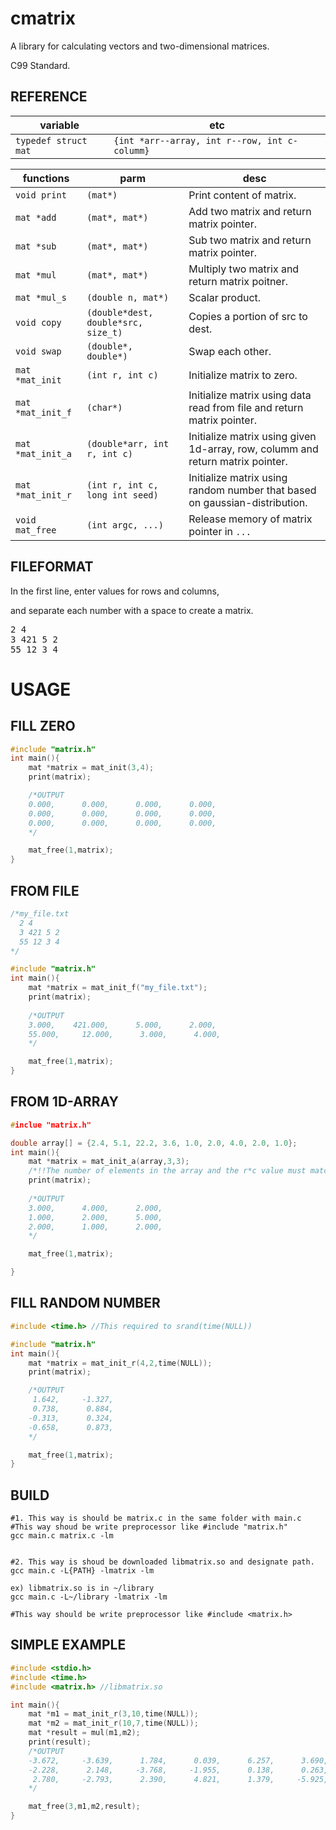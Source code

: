 # cmatrix
A library for calculating vectors and two-dimensional matrices.

C99 Standard.

## REFERENCE
|variable|etc|
|--------|---|
|`typedef struct mat`|`{int *arr--array, int r--row, int c-columm}`|

|functions|parm|desc|
|---------|----|----|
|`void print`|`(mat*)`|Print content of matrix.|
|`mat *add`|`(mat*, mat*)`|Add two matrix and return matrix pointer.|
|`mat *sub`|`(mat*, mat*)`|Sub two matrix and return matrix pointer.|
|`mat *mul`|`(mat*, mat*)`|Multiply two matrix and return matrix poitner.|
|`mat *mul_s`|`(double n, mat*)`|Scalar product.|
|`void copy`|`(double*dest, double*src, size_t)`|Copies a portion of src to dest.|
|`void swap`|`(double*, double*)`|Swap each other.|
|`mat *mat_init`|`(int r, int c)`|Initialize matrix to zero.|
|`mat *mat_init_f`|`(char*)`|Initialize matrix using data read from file and return matrix pointer.|
|`mat *mat_init_a`|`(double*arr, int r, int c)`|Initialize matrix using given 1d-array, row, columm and return matrix pointer.|
|`mat *mat_init_r`|`(int r, int c, long int seed)`|Initialize matrix using random number that based on gaussian-distribution.|
|`void mat_free`|`(int argc, ...)`| Release memory of matrix pointer in `...` |

## FILEFORMAT
In the first line, enter values for rows and columns, 

and separate each number with a space to create a matrix.
<pre>
2 4
3 421 5 2
55 12 3 4
</pre>

# USAGE
## FILL ZERO
```C
#include "matrix.h"
int main(){
	mat *matrix = mat_init(3,4);
	print(matrix);

	/*OUTPUT
	0.000,      0.000,      0.000,      0.000,
    0.000,      0.000,      0.000,      0.000,
    0.000,      0.000,      0.000,      0.000,
	*/

	mat_free(1,matrix);
}
```

## FROM FILE
```C
/*my_file.txt
  2 4
  3 421 5 2
  55 12 3 4
*/

#include "matrix.h"
int main(){
	mat *matrix = mat_init_f("my_file.txt");
	print(matrix);
	
	/*OUTPUT
	3.000,    421.000,      5.000,      2.000,
    55.000,     12.000,      3.000,      4.000,
	*/

	mat_free(1,matrix);
}
```
## FROM 1D-ARRAY
```C
#inclue "matrix.h"

double array[] = {2.4, 5.1, 22.2, 3.6, 1.0, 2.0, 4.0, 2.0, 1.0};
int main(){
	mat *matrix = mat_init_a(array,3,3);
	/*!!The number of elements in the array and the r*c value must match!!*/
	print(matrix);
	
	/*OUTPUT
	3.000,      4.000,      2.000,
    1.000,      2.000,      5.000,
    2.000,      1.000,      2.000,
	*/

	mat_free(1,matrix);

}
```
## FILL RANDOM NUMBER
```C
#include <time.h> //This required to srand(time(NULL))

#include "matrix.h"
int main(){
	mat *matrix = mat_init_r(4,2,time(NULL));
	print(matrix);

	/*OUTPUT
	 1.642,     -1.327,
     0.738,      0.884,
    -0.313,      0.324,
    -0.658,      0.873,
	*/

	mat_free(1,matrix);
}
```

## BUILD
```
#1. This way is should be matrix.c in the same folder with main.c
#This way shoud be write preprocessor like #include "matrix.h"
gcc main.c matrix.c -lm


#2. This way is shoud be downloaded libmatrix.so and designate path.
gcc main.c -L{PATH} -lmatrix -lm

ex) libmatrix.so is in ~/library
gcc main.c -L~/library -lmatrix -lm

#This way should be write preprocessor like #include <matrix.h>

```
## SIMPLE EXAMPLE
```C
#include <stdio.h>
#include <time.h>
#include <matrix.h> //libmatrix.so

int main(){
	mat *m1 = mat_init_r(3,10,time(NULL));
	mat *m2 = mat_init_r(10,7,time(NULL));
	mat *result = mul(m1,m2);
	print(result);
	/*OUTPUT
	-3.672,     -3.639,      1.784,      0.039,      6.257,      3.690,     -2.566,
    -2.228,      2.148,     -3.768,     -1.955,      0.138,      0.263,     -1.658,
     2.780,     -2.793,      2.390,      4.821,      1.379,     -5.925,      7.295,
	*/

	mat_free(3,m1,m2,result);
}

```
